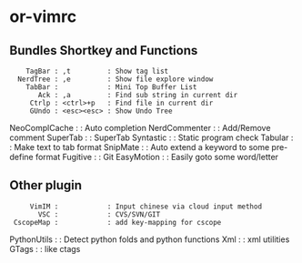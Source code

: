 or-vimrc
========

Bundles Shortkey and Functions
--------

        TagBar : ,t         : Show tag list
      NerdTree : ,e         : Show file explore window
        TabBar :            : Mini Top Buffer List
           Ack : ,a         : Find sub string in current dir
         Ctrlp : <ctrl>+p   : Find file in current dir
         GUndo : <esc><esc> : Show Undo Tree
 NeoComplCache :            : Auto completion
 NerdCommenter :            : Add/Remove comment
      SuperTab :            : SuperTab
     Syntastic :            : Static program check
       Tabular :            : Make text to tab format
      SnipMate :            : Auto extend a keyword to some pre-define format
      Fugitive :            : Git
    EasyMotion :            : Easily goto some word/letter



Other plugin
--------

         VimIM :            : Input chinese via cloud input method
           VSC :            : CVS/SVN/GIT
     CscopeMap :            : add key-mapping for cscope
   PythonUtils :            : Detect python folds and python functions
           Xml :            : xml utilities
         GTags :            : like ctags

